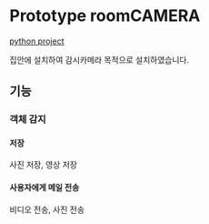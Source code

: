 # Prototype roomCAMERA

[python project](https://github.com/HackerShackOfficial/Smart-Security-Camera/)

집안에 설치하여 감시카메라 목적으로 설치하였습니다. 

## 기능

### 객체 감지

#### 저장

사진 저장, 영상 저장  

#### 사용자에게 메일 전송 

비디오 전송, 사진 전송  